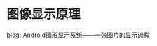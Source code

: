 # 图像显示原理

blog: [Android图形显示系统——一张图片的显示流程](http://blog.csdn.net/jxt1234and2010/article/details/50524213)
